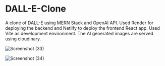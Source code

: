 # DALL-E-Clone
A clone of DALL-E using MERN Stack and OpenAI API.
Used Render for deploying the backend and Netlify to deploy the frontend React app.
Used Vite as development environment. The AI generated images are served using cloudinary.


![Screenshot (33)](https://github.com/garunAMT/DALL-E-Clone/assets/102220343/db229ec4-c5c8-464c-a6e2-166f6b1b4cfd)



![Screenshot (34)](https://github.com/garunAMT/DALL-E-Clone/assets/102220343/b249717e-fe30-4e80-8e46-056b95684eaa)
